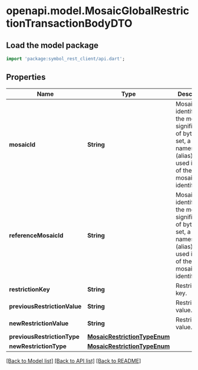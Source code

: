 # openapi.model.MosaicGlobalRestrictionTransactionBodyDTO

## Load the model package
```dart
import 'package:symbol_rest_client/api.dart';
```

## Properties
Name | Type | Description | Notes
------------ | ------------- | ------------- | -------------
**mosaicId** | **String** | Mosaic identifier. If the most significant bit of byte 0 is set, a namespaceId (alias) is used instead of the real mosaic identifier.  | 
**referenceMosaicId** | **String** | Mosaic identifier. If the most significant bit of byte 0 is set, a namespaceId (alias) is used instead of the real mosaic identifier.  | 
**restrictionKey** | **String** | Restriction key. | 
**previousRestrictionValue** | **String** | Restriction value. | 
**newRestrictionValue** | **String** | Restriction value. | 
**previousRestrictionType** | [**MosaicRestrictionTypeEnum**](MosaicRestrictionTypeEnum.md) |  | 
**newRestrictionType** | [**MosaicRestrictionTypeEnum**](MosaicRestrictionTypeEnum.md) |  | 

[[Back to Model list]](../README.md#documentation-for-models) [[Back to API list]](../README.md#documentation-for-api-endpoints) [[Back to README]](../README.md)


